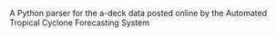 A Python parser for the a-deck data posted online by the Automated Tropical Cyclone Forecasting System
